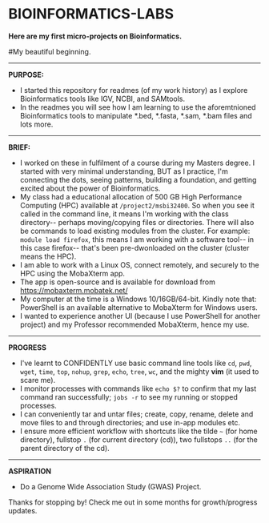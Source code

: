# BIOINFORMATICS-LABS
__Here are my first micro-projects on Bioinformatics.__

#My beautiful beginning.
***
__PURPOSE:__
- I started this repository for readmes (of my work history) as I explore Bioinformatics tools like IGV, NCBI, and SAMtools.
- In the readmes you will see how I am learning to use the aforemtnioned Bioinformatics tools to manipulate *.bed, *.fasta, *.sam, *.bam files and lots more.
*** 
__BRIEF:__
- I worked on these in fulfilment of a course during my Masters degree. I started with very minimal understanding, BUT as I practice, I'm connecting the dots, seeing patterns, building a foundation, and getting excited about the power of Bioinformatics.
- My class had a educational allocation of 500 GB High Performance Computing (HPC) available at `/project2/msbi32400`. So when you see it called in the command line, it means I'm working with the class directory-- perhaps moving/copying files or directories. There will also be commands to load existing modules from the cluster. For example: `module load firefox`, this means I am working with a software tool-- in this case firefox-- that's been pre-dwonloaded on the cluster (cluster means the HPC).
- I am able to work with a Linux OS, connect remotely, and securely to the HPC using the MobaXterm app.
- The app is open-source and is available for download from https://mobaxterm.mobatek.net/ 
- My computer at the time is a Windows 10/16GB/64-bit. Kindly note that:
  PowerShell is an available alternative to MobaXterm for Windows users. 
- I wanted to experience another UI (because I use PowerShell for another project) and my Professor recommended MobaXterm, hence my use.
***
__PROGRESS__
- I've learnt to CONFIDENTLY use basic command line tools like `cd`, `pwd`, `wget`, `time`, `top`, `nohup`, `grep`, `echo`, `tree`, `wc`, and the mighty __vim__ (it used to scare me).
- I monitor processes with commands like `echo $?` to confirm that my last command ran successfully;  `jobs -r` to see my running or stopped processes.
- I can conveniently tar and untar files; create, copy, rename, delete and move files to and through directories; and use in-app modules etc.
- I ensure more efficient workflow with shortcuts like the tilde `~` (for home directory), fullstop `.` (for current directory (cd)), two fullstops `..` (for the parent directory of the cd).

***
__ASPIRATION__
- Do a Genome Wide Association Study (GWAS) Project.

 Thanks for stopping by! Check me out in some months for growth/progress updates.
